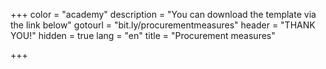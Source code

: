 +++
color = "academy"
description = "You can download the template via the link below"
gotourl = "bit.ly/procurementmeasures"
header = "THANK YOU!"
hidden = true
lang = "en"
title = "Procurement measures"

+++

